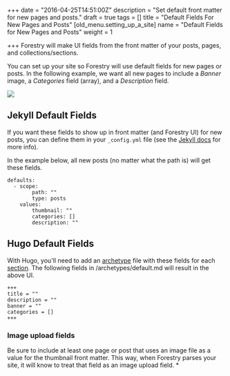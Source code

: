 +++
date = "2016-04-25T14:51:00Z"
description = "Set default front matter for new pages and posts."
draft = true
tags = []
title = "Default Fields For New Pages and Posts"
[old_menu.setting_up_a_site]
name = "Default Fields for New Pages and Posts"
weight = 1

+++
Forestry will make UI fields from the front matter of your posts, pages, and collections/sections.

You can set up your site so Forestry will use default fields for new pages or posts. In the following example, we want all new pages to include a _Banner_ image, a _Categories_ field (array), and a _Description_ field.

![](/docs/assets/images/forestry-default-fields.png)

## Jekyll Default Fields

If you want these fields to show up in front matter (and Forestry UI) for new posts, you can define them in your `_config.yml` file (see the [Jekyll docs](https://jekyllrb.com/docs/configuration/#front-matter-defaults) for more info).

In the example below, all new posts (no matter what the path is) will get these fields.

    defaults:
      - scope:
            path: ""
            type: posts
        values:
            thumbnail: ""
            categories: []
            description: ""

## Hugo Default Fields

With Hugo, you'll need to add an [archetype](https://gohugo.io/content/archetypes/) file with these fields for each [section](https://gohugo.io/content/sections/). The following fields in /archetypes/default.md will result in the above UI.

    +++
    title = ""
    description = ""
    banner = ""
    categories = []
    +++

<div class="highlighted-block">

### Image upload fields

Be sure to include at least one page or post that uses an image file as a value for the thumbnail front matter. This way, when Forestry parses your site, it will know to treat that field as an image upload field. *</div>
